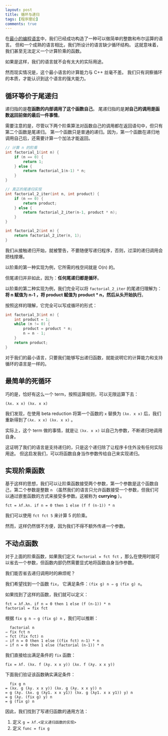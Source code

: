 ```yaml
---
layout: post
title: 循环与递归
tags: [程序理论]
comments: true
---
```


在[最小的编程语言]()中，我们已经成功构造了一种可以做简单的整数和布尔运算的语言。
但和一个成熟的语言相比，我们所设计的语言缺少循环结构。
这就意味着，我们甚至无法定义一个计算阶乘的函数。

如果是这样，我们的语言就不会有太大的实际用途。

然而现实情况是，这个最小语言的计算能力与 C++ 丝毫不差。
我们只有洞察循环的本质，才能认识到这个语言的强大能力。

<!--more-->

## 循环等价于尾递归 ##

递归指的是**在函数的内部调用了这个函数自己**。
尾递归指的是**对自己的调用是函数返回前做的最后一件事情**。

需要注意的是，尽管以下两个阶乘算法对函数自己的调用都在返回语句中，但只有第二个函数是尾递归。
第一个函数只是普通的递归。因为，第一个函数在递归地调用自己后，还需要计算一个加法才能返回。

```c++
// 计算 n 的阶乘
int factorial_1(int n) {
    if (n == 0) {
        return 1;
    } else {
        return factorial_1(n-1) * n;
    }
}

// 真正的尾递归实现
int factorial_2_iter(int n, int product) {
    if (n == 0) {
        return product;
    } else {
        return factorial_2_iter(n-1, product * n);
    }
}

int factorial_2(int n) {
    return factorial_2_iter(n, 1);
}
```


我们从接触递归开始，就被警告，不要随便写递归程序，否则，过深的递归调用会把栈撑爆。

以阶乘的第一种实现为例，它所需的栈空间就是 O(n) 的。

但尾递归并非如此，因为：**任何尾递归都是循环**。

以阶乘的第二种实现为例，我们完全可以将 `factorial_2_iter` 的尾递归理解为：
**将 n 赋值为 n-1 ，将 product 赋值为 product * n，然后从头开始执行**。

按照这样的理解，它完全可以写成循环的形式：

```c++
int factorial_3(int n) {
    int product = 1;
    while (n != 0) {
        product = product * n;
        n = n - 1;
    }
    return product;
}
```

对于我们的最小语言，只要我们能够写出递归函数，就能说明它的计算能力和支持循环的语言是一样的。

## 最简单的死循环 ##

巧的是，恰好有这么一个 term，按照运算规则，可以无限运算下去：

```text
(λx. x x) (λx. x x)
```

我们发现，在使用 beta reduction 将第一个函数的 `x` 替换为 `(λx. x x)` 后，我们重新得到了`(λx. x x) (λx. x x)` 。

实际上，这个 term 做的事情，就是让 `(λx. x x)` 以自己为参数，不断递归地调用自身。

这证明了我们的语言是支持递归的，只是这个递归除了让程序卡住外没有任何实际用途。
但这启发我们，可以将函数自身当作参数传给自己来实现递归。

## 实现阶乘函数 ##

基于这样的思想，我们可以让阶乘函数接受两个参数，第一个参数是这个函数自己，第二个参数是整数 `n`
（虽然我们的语言只允许函数接受一个参数，但我们可以通过嵌套函数的方式来接受多参数。这被称为 **currying** ）。

```text
fct = λf.λn. if n = 0 then 1 else (f f (n-1)) * n
```

我们可以使用 `fct fct 5` 来计算 5 的阶乘。

然而，这样仍然很不方便，因为我们不得不额外传递一个参数。

## 不动点函数 ##

对于上面的阶乘函数，如果我们定义 `factorial = fct fct` ，那么在使用时就可以省去一个参数，但函数内部仍然需要显式地将函数自身当作参数。

我们能否省去递归调用时的麻烦呢？

我们希望找到一个函数 `fix`， 它满足条件：`(fix g) n ⇒ g (fix g) n`。

如果找到了这样的函数，我们就可以定义：

```text
fct = λf.λn. if n = 0 then 1 else (f (n-1)) * n
factorial = fix fct
```

根据 `fix g n ⇒ g (fix g) n` ，我们可以推断：

```text
  factorial n
⇒ fix fct n
⇒ fct (fix fct) n
⇒ if n = 0 then 1 else ((fix fct) n-1) * n
⇒ if n = 0 then 1 else (factorial (n-1)) * n
```

我们直接给出满足条件的 `fix` 函数：

```text
fix = λf. (λx. f (λy. x x y)) (λx. f (λy. x x y))
```

下面我们验证该函数确实满足条件：

```text
  fix g n
= (λx. g (λy. x x y)) (λx. g (λy. x x y)) n
= g (λy. (λx. g (λy1. x x y1)) (λx. g (λy1. x x y1)) y) n
= g (λy. (fix g) y) n
= g (fix g) n
```

因此，我们找到了写递归函数的通用方法：

1. 定义 `g = λf.<定义递归函数的实现>`
2. 定义 `func = fix g`
